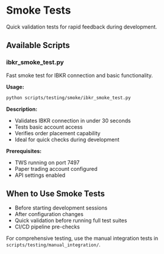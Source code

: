 # Smoke Tests

Quick validation tests for rapid feedback during development.

## Available Scripts

### ibkr_smoke_test.py
Fast smoke test for IBKR connection and basic functionality.

**Usage:**
```bash
python scripts/testing/smoke/ibkr_smoke_test.py
```

**Description:**
- Validates IBKR connection in under 30 seconds
- Tests basic account access
- Verifies order placement capability
- Ideal for quick checks during development

**Prerequisites:**
- TWS running on port 7497
- Paper trading account configured
- API settings enabled

## When to Use Smoke Tests

- Before starting development sessions
- After configuration changes
- Quick validation before running full test suites
- CI/CD pipeline pre-checks

For comprehensive testing, use the manual integration tests in `scripts/testing/manual_integration/`.
